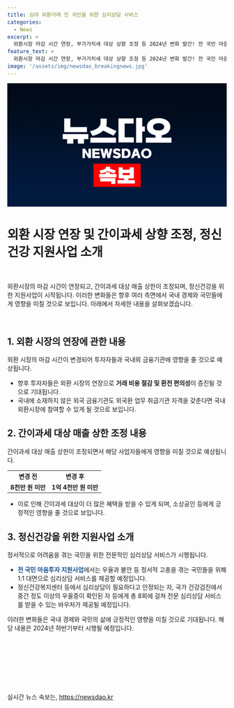 ```yaml
---
title: 심야 외환거래 전 국민을 위한 심리상담 서비스
categories:
  - News
excerpt: >
  외환시장 마감 시간 연장, 부가가치세 대상 상향 조정 등 2024년 변화 발간! 전 국민 마음투자 지원사업 실시, 우울증 등 심리 어려움에 대면 심리상담 8회 무료 바우처 제공. 더 자세한 내용은 YTN 채널에서 확인하세요. [02-398-8585] [social@ytn.co.kr]
feature_text: >
  외환시장 마감 시간 연장, 부가가치세 대상 상향 조정 등 2024년 변화 발간! 전 국민 마음투자 지원사업 실시, 우울증 등 심리 어려움에 대면 심리상담 8회 무료 바우처 제공. 더 자세한 내용은 YTN 채널에서 확인하세요. [02-398-8585] [social@ytn.co.kr]
image: '/assets/img/newsdao_breakingnews.jpg'
---
```


<p><img src="/assets/img/newsdao_breakingnews.jpg" alt="implanttips 속보" /></p>

<h1>외환 시장 연장 및 간이과세 상향 조정, 정신건강 지원사업 소개</h1>

<p data-ke-size="size16">&nbsp;</p>

<p>외환시장의 마감 시간이 연장되고, 간이과세 대상 매출 상한이 조정되며, 정신건강을 위한 지원사업이 시작됩니다. 이러한 변화들은 향후 여러 측면에서 국내 경제와 국민들에게 영향을 미칠 것으로 보입니다. 아래에서 자세한 내용을 살펴보겠습니다.</p>

<p data-ke-size="size16">&nbsp;</p>

<h2 data-ke-size="size26">1. 외환 시장의 연장에 관한 내용</h2>

<p data-ke-size="size16">외환 시장의 마감 시간이 변경되어 투자자들과 국내외 금융기관에 영향을 줄 것으로 예상됩니다.</p>

<ul>
<li>향후 투자자들은 외환 시장의 연장으로 <b>거래 비용 절감 및 환전 편의성</b>이 증진될 것으로 기대됩니다.</li>
<li>국내에 소재하지 않은 외국 금융기관도 외국환 업무 취급기관 자격을 갖춘다면 국내 외환시장에 참여할 수 있게 될 것으로 보입니다.</li>
</ul>

<h2 data-ke-size="size26">2. 간이과세 대상 매출 상한 조정 내용</h2>

<p data-ke-size="size16">간이과세 대상 매출 상한이 조정되면서 해당 사업자들에게 영향을 미칠 것으로 예상됩니다.</p>

<table>
  <colgroup><col><col><col span="2"></colgroup>
  <tr>
    <td style="text-align: center; height: 17px;"><b>변경 전</b></td>
    <td style="text-align: center; height: 17px;"><b>변경 후</b></td>
  </tr>
  <tr>
    <td style="text-align: center; height: 17px;"><b>8천만 원 미만</b></td>
    <td style="text-align: center; height: 17px;"><b>1억 4천만 원 미만</b></td>
  </tr>
</table>

<ul>
<li>이로 인해 간이과세 대상이 더 많은 혜택을 받을 수 있게 되며, 소상공인 등에게 긍정적인 영향을 줄 것으로 보입니다.</li>
</ul>

<h2 data-ke-size="size26">3. 정신건강을 위한 지원사업 소개</h2>

<p data-ke-size="size16">정서적으로 어려움을 겪는 국민을 위한 전문적인 심리상담 서비스가 시행됩니다.</p>

<ul>
<li><span style="color: #1a5490;"><b>전 국민 마음투자 지원사업</b></span>에서는 우울과 불안 등 정서적 고충을 겪는 국민들을 위해 1:1 대면으로 심리상담 서비스를 제공할 예정입니다.</li>
<li>정신건강복지센터 등에서 심리상담이 필요하다고 인정되는 자, 국가 건강검진에서 중간 정도 이상의 우울증이 확인된 자 등에게 총 8회에 걸쳐 전문 심리상담 서비스를 받을 수 있는 바우처가 제공될 예정입니다.</li>
</ul>

<p data-ke-size="size16">이러한 변화들은 국내 경제와 국민의 삶에 긍정적인 영향을 미칠 것으로 기대됩니다. 해당 내용은 2024년 하반기부터 시행될 예정입니다.</p>

<p data-ke-size="size16">&nbsp;</p>

<p data-ke-size="size16">&nbsp;</p>

<p data-ke-size="size16">&nbsp;</p>

<p data-ke-size="size16">&nbsp;</p>
실시간 뉴스 속보는, <a href="https://newsdao.kr" rel="dofollow">https://newsdao.kr</a>


